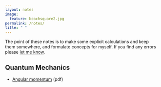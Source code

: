 ```yaml
---
layout: notes
image:
  feature: beachsquare2.jpg
permalink: /notes/
title: " "
---
```


The point of these notes is to make some explicit calculations and keep them somewhere, and formulate concepts for myself.
If you find any errors please [let me know](mailto:anton.ljungdahl@fysik.su.se).

## Quantum Mechanics

* [Angular momentum](https://github.com/ljungdahl/notes/blob/master/atomic_physics/angular_momentum/main_angmom.pdf) (pdf)